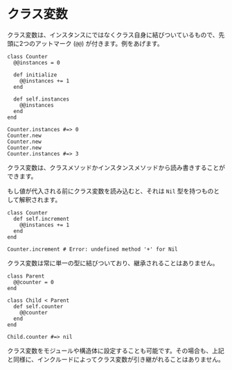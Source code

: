 # クラス変数

クラス変数は、インスタンスにではなくクラス自身に結びついているもので、先頭に2つのアットマーク (`@@`) が付きます。例をあげます。

```crystal
class Counter
  @@instances = 0

  def initialize
    @@instances += 1
  end

  def self.instances
    @@instances
  end
end

Counter.instances #=> 0
Counter.new
Counter.new
Counter.new
Counter.instances #=> 3
```

クラス変数は、クラスメソッドかインスタンスメソッドから読み書きすることができます。

もし値が代入される前にクラス変数を読み込むと、それは `Nil` 型を持つものとして解釈されます。

```crystal
class Counter
  def self.increment
    @@instances += 1
  end
end

Counter.increment # Error: undefined method '+' for Nil
```

クラス変数は常に単一の型に結びついており、継承されることはありません。

```crystal
class Parent
  @@counter = 0
end

class Child < Parent
  def self.counter
    @@counter
  end
end

Child.counter #=> nil
```

クラス変数をモジュールや構造体に設定することも可能です。その場合も、上記と同様に、インクルードによってクラス変数が引き継がれることはありません。
